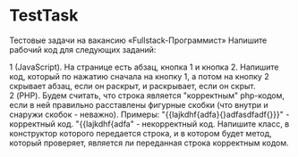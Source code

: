 # TestTask
Тестовые задачи на вакансию «Fullstack-Программист»
Напишите рабочий код для следующих заданий:

1 (JavaScript). На странице есть абзац, кнопка 1 и кнопка 2. Напишите код, который по нажатию сначала на кнопку 1, а потом на кнопку 2 скрывает абзац, если он раскрыт, и раскрывает, если он скрыт.  
2 (PHP). Будем считать, что строка является "корректным" php-кодом, если в ней правильно расставлены фигурные скобки (что внутри и снаружи скобок - неважно).
Примеры:
"{{lajkdhf{adfa}{}adfasdfadf{}}}" - корректный код.
"{{lajkdhf{adfa" - некорректный код.
Напишите класс, в конструктор которого передается строка, и в котором будет метод, который проверяет, является ли переданная строка корректным кодом.

